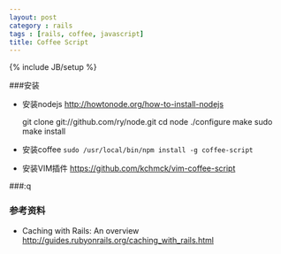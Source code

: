 ```yaml
---
layout: post
category : rails
tags : [rails, coffee, javascript]
title: Coffee Script
---
```

{% include JB/setup %}

###安装

* 安装nodejs <http://howtonode.org/how-to-install-nodejs>

    git clone git://github.com/ry/node.git
    cd node
    ./configure
    make
    sudo make install

* 安装coffee `sudo /usr/local/bin/npm install -g coffee-script`

* 安装VIM插件 <https://github.com/kchmck/vim-coffee-script>

###:q


### 参考资料
* Caching with Rails: An overview <http://guides.rubyonrails.org/caching_with_rails.html>
